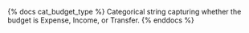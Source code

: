 {% docs cat_budget_type %} Categorical string capturing whether the budget is Expense, Income, or Transfer. {% enddocs %}